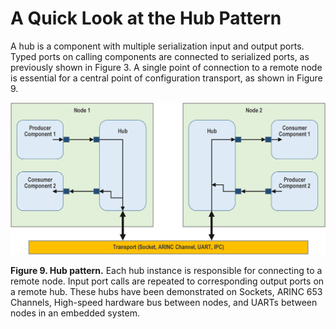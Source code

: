 # A Quick Look at the Hub Pattern

A hub is a component with multiple serialization input and output ports.
Typed ports on calling components are connected to serialized ports, as
previously shown in Figure 3. A single point of connection to a remote
node is essential for a central point of configuration transport, as
shown in Figure 9.

![Hub Pattern](../media/data_model6.png)

**Figure 9. Hub pattern.** Each hub instance is responsible for
connecting to a remote node. Input port calls are repeated to
corresponding output ports on a remote hub. These hubs have been
demonstrated on Sockets, ARINC 653 Channels, High-speed hardware bus
between nodes, and UARTs between nodes in an embedded system.